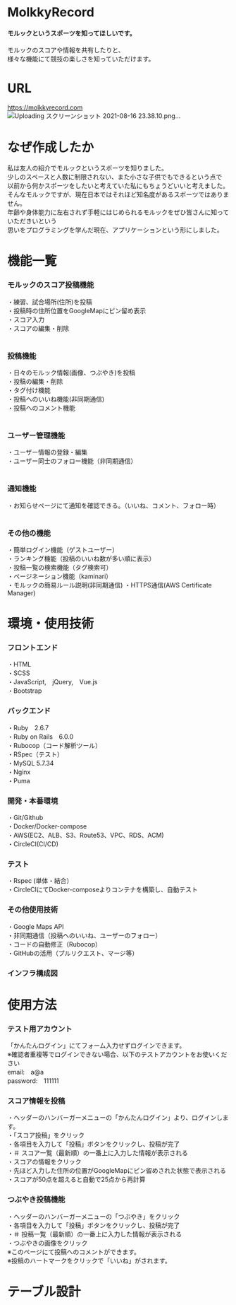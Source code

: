 # MolkkyRecord
#### モルックというスポーツを知ってほしいです。
モルックのスコアや情報を共有したりと、<br>
様々な機能にて競技の楽しさを知っていただけます。<br>

# URL
https://molkkyrecord.com<br>
![Uploading スクリーンショット 2021-08-16 23.38.10.png…]()


# なぜ作成したか
私は友人の紹介でモルックというスポーツを知りました。<br>
少しのスペースと人数に制限されない、また小さな子供でもできるという点で<br>
以前から何かスポーツをしたいと考えていた私にもちょうどいいと考えました。<br>
そんなモルックですが、現在日本ではそれほど知名度があるスポーツではありません。<br>
年齢や身体能力に左右されず手軽にはじめられるモルックをぜひ皆さんに知っていただきいという<br>
思いをプログラミングを学んだ現在、アプリケーションという形にしました。<br>

# 機能一覧
### モルックのスコア投稿機能
・練習、試合場所(住所)を投稿<br>
・投稿時の住所位置をGoogleMapにピン留め表示<br>
・スコア入力<br>
・スコアの編集・削除<br>
<br>
### 投稿機能
・日々のモルック情報(画像、つぶやき)を投稿<br>
・投稿の編集・削除<br>
・タグ付け機能<br>
・投稿へのいいね機能(非同期通信)<br>
・投稿へのコメント機能<br>
<br>
### ユーザー管理機能
・ユーザー情報の登録・編集<br>
・ユーザー同士のフォロー機能（非同期通信）<br>
<br>
### 通知機能
・お知らせページにて通知を確認できる。（いいね、コメント、フォロー時）<br>
<br>
### その他の機能
・簡単ログイン機能（ゲストユーザー）<br>
・ランキング機能（投稿のいいね数が多い順に表示）<br>
・投稿一覧の検索機能（タグ検索可）<br>
・ページネーション機能（kaminari）<br>
・モルックの簡易ルール説明(非同期通信)
・HTTPS通信(AWS Certificate Manager)<br>

# 環境・使用技術
### フロントエンド
・HTML<br>
・SCSS<br>
・JavaScript,　jQuery,　Vue.js<br>
・Bootstrap<br>

### バックエンド
・Ruby　2.6.7<br>
・Ruby on Rails　6.0.0<br>
・Rubocop（コード解析ツール）<br>
・RSpec（テスト）<br>
・MySQL 5.7.34<br>
・Nginx<br>
・Puma<br>

### 開発・本番環境
・Git/Github<br>
・Docker/Docker-compose<br>
・AWS(EC2、ALB、S3、Route53、VPC、RDS、ACM)<br>
・CircleCI(CI/CD)<br>

### テスト
・Rspec (単体・結合）<br>
・CircleCIにてDocker-composeよりコンテナを構築し、自動テスト<br>

### その他使用技術
・Google Maps API<br>
・非同期通信（投稿へのいいね、ユーザーのフォロー）<br>
・コードの自動修正（Rubocop）<br>
・GitHubの活用（プルリクエスト、マージ等）<br>

### インフラ構成図

# 使用方法

### テスト用アカウント
「かんたんログイン」にてフォーム入力せずログインできます。<br>
※確認者重複等でログインできない場合、以下のテストアカウントをお使いください<br>
email:　a@a<br>
password:　111111<br>

### スコア情報を投稿
・ヘッダーのハンバーガーメニューの「かんたんログイン」より、ログインします。<br>
・「スコア投稿」をクリック<br>
・各項目を入力して「投稿」ボタンをクリックし、投稿が完了<br>
・＃ スコア一覧（最新順）の一番上に入力した情報が表示される<br>
・スコアの情報をクリック<br>
・先ほど入力した住所の位置がGoogleMapにピン留めされた状態で表示される<br>
・スコアが50点を超えると自動で25点から再計算<br>

### つぶやき投稿機能
・ヘッダーのハンバーガーメニューの「つぶやき」をクリック<br>
・各項目を入力して「投稿」ボタンをクリックし、投稿が完了<br>
・＃ 投稿一覧（最新順）の一番上に入力した情報が表示される<br>
・つぶやきの画像をクリック<br>
※このページにて投稿へのコメントができます。<br>
※投稿のハートマークをクリックで「いいね」がされます。<br>

# テーブル設計
